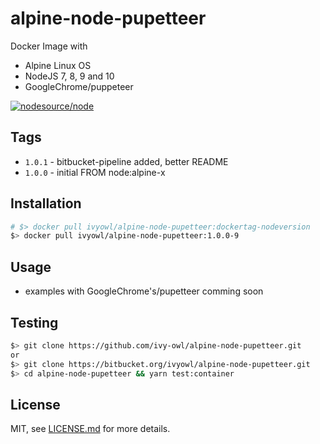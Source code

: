 # alpine-node-pupetteer
Docker Image with 
- Alpine Linux OS 
- NodeJS 7, 8, 9 and 10 
- GoogleChrome/puppeteer

[![nodesource/node](http://dockeri.co/image/ivyowl/alpine-node-pupetteer)](https://hub.docker.com/r/ivyowl/alpine-node-pupetteer/)
## Tags
- `1.0.1` - bitbucket-pipeline added, better README
- `1.0.0` - initial FROM node:alpine-x

## Installation
```bash
# $> docker pull ivyowl/alpine-node-pupetteer:dockertag-nodeversion
$> docker pull ivyowl/alpine-node-pupetteer:1.0.0-9
```

## Usage
- examples with GoogleChrome's/pupetteer comming soon

## Testing
```bash
$> git clone https://github.com/ivy-owl/alpine-node-pupetteer.git 
or
$> git clone https://bitbucket.org/ivyowl/alpine-node-pupetteer.git
$> cd alpine-node-pupetteer && yarn test:container
```

## License
MIT, see [LICENSE.md](./LICENSE.md) for more details.